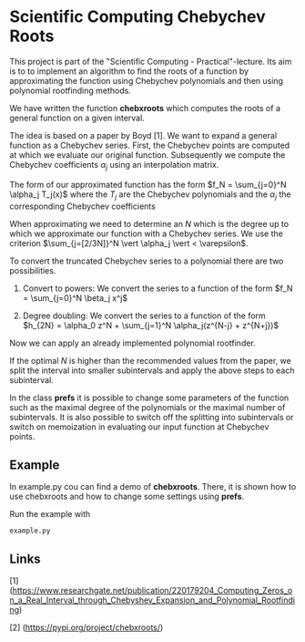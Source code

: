 # Scientific Computing Chebychev Roots 
 This project is part of the "Scientific Computing - Practical"-lecture.
 Its aim is to to implement an algorithm to find the roots of a function by approximating the function using Chebychev polynomials and then using polynomial rootfinding methods.

 We have written the function **chebxroots** which computes the roots of a general function on a given interval. 

 The idea is based on a paper by Boyd [1]. We want to expand a general function as a Chebychev series.
First, the Chebychev points are computed at which we evaluate our original function. Subsequently we compute the Chebychev coefficients $`\alpha_j`$ using an interpolation matrix. 

 The form of our approximated function has the form $`f_N = \sum_{j=0}^N \alpha_j T_j(x)`$ where the $`T_j`$ are the Chebychev polynomials and the $`\alpha_j`$ the corresponding Chebychev coefficients 

When approximating we need to determine an $`N`$ which is the degree up to which we approximate our function with a Chebychev series. We use the criterion $`\sum_{j=[2/3N]}^N \vert \alpha_j \vert < \varepsilon`$.

To convert the truncated Chebychev series to a polynomial there are two possibilities. 
1. Convert to powers: We convert the series to a function of the form $`f_N = \sum_{j=0}^N \beta_j x^j`$

2. Degree doubling: We convert the series to a function of the form $`h_{2N} = \alpha_0 z^N + \sum_{j=1}^N \alpha_j(z^{N-j} + z^{N+j})`$

Now we can apply an already implemented polynomial rootfinder. 

If the optimal $`N`$ is higher than the recommended values from the paper, we split the interval into smaller subintervals and apply the above steps to each subinterval.

In the class **prefs** it is possible to change some parameters of the function such as the maximal degree of the polynomials or the maximal number of subintervals. It is also possible to switch off the splitting into subintervals or switch on memoization in evaluating our input function at Chebychev points. 


 
## Example

In example.py cou can find a demo of **chebxroots**. There, it is shown how to use chebxroots and how to change some settings using **prefs**.

Run the example with
```console
example.py
```
 

## Links

[1] (https://www.researchgate.net/publication/220179204_Computing_Zeros_on_a_Real_Interval_through_Chebyshev_Expansion_and_Polynomial_Rootfinding)

[2] (https://pypi.org/project/chebxroots/)
